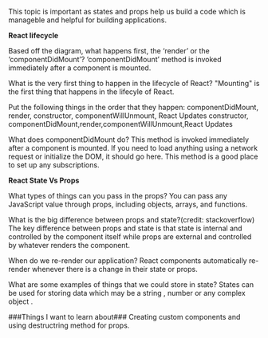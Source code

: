 This topic is important as states and props help us build a code which is manageble and helpful for building applications.

**React lifecycle**

Based off the diagram, what happens first, the ‘render’ or the ‘componentDidMount’?
‘componentDidMount’ method is invoked immediately after a component is mounted.

What is the very first thing to happen in the lifecycle of React?
"Mounting" is the first thing that happens in the lifecyle of React.

Put the following things in the order that they happen: componentDidMount, render, constructor, componentWillUnmount, React Updates
constructor, componentDidMount,render,componentWillUnmount,React Updates

What does componentDidMount do?
This method is invoked immediately after a component is mounted. If you need to load anything using a network request or initialize the DOM, 
it should go here. This method is a good place to set up any subscriptions.

**React State Vs Props**

What types of things can you pass in the props?
You can pass any JavaScript value through props, including objects, arrays, and functions.

What is the big difference between props and state?(credit: stackoverflow)
The key difference between props and state is that state is internal and controlled by the component itself while props are external and controlled by whatever renders the component.

When do we re-render our application?
React components automatically re-render whenever there is a change in their state or props.

What are some examples of things that we could store in state?
States can be used for storing data which may be a string , number or any complex object .

###Things I want to learn about###
Creating custom components and using destructring method for props.
